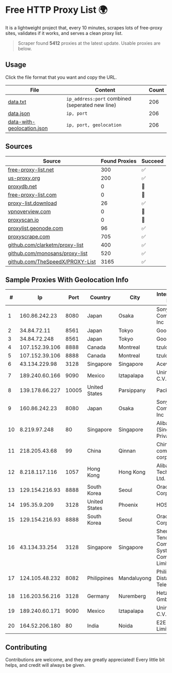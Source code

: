 
# Free HTTP Proxy List 🌍

It is a lightweight project that, every 10 minutes, scrapes lots of free-proxy sites, validates if it works, and serves a clean proxy list.


> Scraper found **5412** proxies at the latest update. Usable proxies are below.

## Usage

Click the file format that you want and copy the URL.


|File|Content|Count|
|----|-------|-----|
|[data.txt](https://raw.githubusercontent.com/themiralay/Proxy-List-World/master/data.txt)|`ip_address:port` combined (seperated new line)|206|
|[data.json](https://raw.githubusercontent.com/themiralay/Proxy-List-World/master/data.json)|`ip, port`|206|
|[data-with-geolocation.json](https://raw.githubusercontent.com/themiralay/Proxy-List-World/master/data-with-geolocation.json)|`ip, port, geolocation`|206|

## Sources

|Source|Found Proxies|Succeed|
|------|-------------|-------|
|[free-proxy-list.net](https://free-proxy-list.net)|300|✅|
|[us-proxy.org](https://www.us-proxy.org)|200|✅|
|[proxydb.net](http://proxydb.net)|0|🚫|
|[free-proxy-list.com](https://free-proxy-list.com/?page=&port=&type%5B%5D=http&type%5B%5D=https&up_time=0&search=Search)|0|🚫|
|[proxy-list.download](https://www.proxy-list.download/HTTP)|26|✅|
|[vpnoverview.com](https://vpnoverview.com/privacy/anonymous-browsing/free-proxy-servers)|0|🚫|
|[proxyscan.io](https://www.proxyscan.io)|0|🚫|
|[proxylist.geonode.com](https://proxylist.geonode.com/api/proxy-list?limit=300&page=1&sort_by=lastChecked&sort_type=desc&protocols=http,https)|96|✅|
|[proxyscrape.com](https://api.proxyscrape.com/v2/?request=displayproxies&protocol=http&timeout=10000&country=all&ssl=all&anonymity=all)|705|✅|
|[github.com/clarketm/proxy-list](https://raw.githubusercontent.com/clarketm/proxy-list/master/proxy-list-raw.txt)|400|✅|
|[github.com/monosans/proxy-list](https://raw.githubusercontent.com/monosans/proxy-list/main/proxies/http.txt)|520|✅|
|[github.com/TheSpeedX/PROXY-List](https://raw.githubusercontent.com/TheSpeedX/PROXY-List/master/http.txt)|3165|✅|


## Sample Proxies With Geolocation Info

|#|Ip|Port|Country|City|Internet Service Provider|
|-|--|----|-------|----|-------------------------|
|1|160.86.242.23|8080|Japan|Osaka|Sony Network Communications Inc|
|2|34.84.72.11|8561|Japan|Tokyo|Google LLC|
|3|34.84.72.248|8561|Japan|Tokyo|Google LLC|
|4|107.152.39.106|8888|Canada|Montreal|tzulo, inc.|
|5|107.152.39.106|8888|Canada|Montreal|tzulo, inc.|
|6|43.134.229.98|3128|Singapore|Singapore|Aceville Pte.ltd|
|7|189.240.60.166|9090|Mexico|Iztapalapa|Uninet S.A. de C.V.|
|8|139.178.66.227|10005|United States|Parsippany|Packet Host, Inc.|
|9|160.86.242.23|8080|Japan|Osaka|Sony Network Communications Inc|
|10|8.219.97.248|80|Singapore|Singapore|Alibaba Cloud (Singapore) Private Limited|
|11|218.205.43.68|99|China|Qinnan|China Mobile communications corporation|
|12|8.218.117.116|1057|Hong Kong|Hong Kong|Alibaba (US) Technology Co., Ltd.|
|13|129.154.216.93|8888|South Korea|Seoul|Oracle Corporation|
|14|195.35.9.209|3128|United States|Phoenix|HOSTINGER US|
|15|129.154.216.93|8888|South Korea|Seoul|Oracle Corporation|
|16|43.134.33.254|3128|Singapore|Singapore|Shenzhen Tencent Computer Systems Company Limited|
|17|124.105.48.232|8082|Philippines|Mandaluyong|Philippine Long Distance Telephone Co.|
|18|116.203.56.216|3128|Germany|Nuremberg|Hetzner Online GmbH|
|19|189.240.60.171|9090|Mexico|Iztapalapa|Uninet S.A. de C.V.|
|20|164.52.206.180|80|India|Noida|E2E Networks Limited|



## Contributing

Contributions are welcome, and they are greatly appreciated! Every
little bit helps, and credit will always be given.


